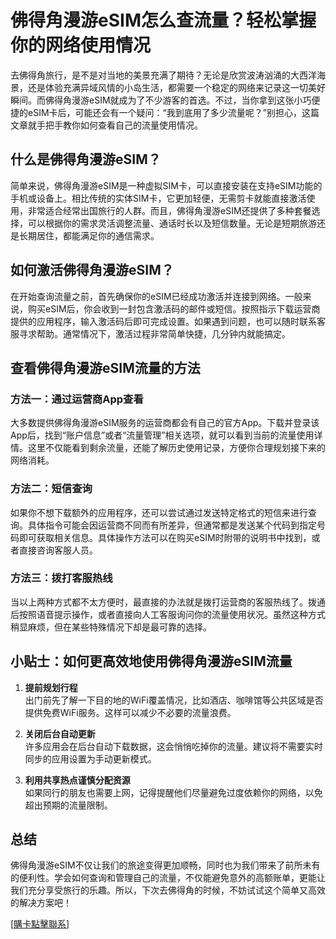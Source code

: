 # 佛得角漫游eSIM怎么查流量？轻松掌握你的网络使用情况

去佛得角旅行，是不是对当地的美景充满了期待？无论是欣赏波涛汹涌的大西洋海景，还是体验充满异域风情的小岛生活，都需要一个稳定的网络来记录这一切美好瞬间。而佛得角漫游eSIM就成为了不少游客的首选。不过，当你拿到这张小巧便捷的eSIM卡后，可能还会有一个疑问：“我到底用了多少流量呢？”别担心，这篇文章就手把手教你如何查看自己的流量使用情况。

## 什么是佛得角漫游eSIM？

简单来说，佛得角漫游eSIM是一种虚拟SIM卡，可以直接安装在支持eSIM功能的手机或设备上。相比传统的实体SIM卡，它更加轻便，无需剪卡就能直接激活使用，非常适合经常出国旅行的人群。而且，佛得角漫游eSIM还提供了多种套餐选择，可以根据你的需求灵活调整流量、通话时长以及短信数量。无论是短期旅游还是长期居住，都能满足你的通信需求。

## 如何激活佛得角漫游eSIM？

在开始查询流量之前，首先确保你的eSIM已经成功激活并连接到网络。一般来说，购买eSIM后，你会收到一封包含激活码的邮件或短信。按照指示下载运营商提供的应用程序，输入激活码后即可完成设置。如果遇到问题，也可以随时联系客服寻求帮助。通常情况下，激活过程非常简单快捷，几分钟内就能搞定。

## 查看佛得角漫游eSIM流量的方法

### 方法一：通过运营商App查看
大多数提供佛得角漫游eSIM服务的运营商都会有自己的官方App。下载并登录该App后，找到“账户信息”或者“流量管理”相关选项，就可以看到当前的流量使用详情。这里不仅能看到剩余流量，还能了解历史使用记录，方便你合理规划接下来的网络消耗。

### 方法二：短信查询
如果你不想下载额外的应用程序，还可以尝试通过发送特定格式的短信来进行查询。具体指令可能会因运营商不同而有所差异，但通常都是发送某个代码到指定号码即可获取相关信息。具体操作方法可以在购买eSIM时附带的说明书中找到，或者直接咨询客服人员。

### 方法三：拨打客服热线
当以上两种方式都不太方便时，最直接的办法就是拨打运营商的客服热线了。拨通后按照语音提示操作，或者直接向人工客服询问你的流量使用状况。虽然这种方式稍显麻烦，但在某些特殊情况下却是最可靠的选择。

## 小贴士：如何更高效地使用佛得角漫游eSIM流量

1. **提前规划行程**  
   出门前先了解一下目的地的WiFi覆盖情况，比如酒店、咖啡馆等公共区域是否提供免费WiFi服务。这样可以减少不必要的流量浪费。

2. **关闭后台自动更新**  
   许多应用会在后台自动下载数据，这会悄悄吃掉你的流量。建议将不需要实时同步的应用设置为手动更新模式。

3. **利用共享热点谨慎分配资源**  
   如果同行的朋友也需要上网，记得提醒他们尽量避免过度依赖你的网络，以免超出预期的流量限制。

## 总结

佛得角漫游eSIM不仅让我们的旅途变得更加顺畅，同时也为我们带来了前所未有的便利性。学会如何查询和管理自己的流量，不仅能避免意外的高额账单，更能让我们充分享受旅行的乐趣。所以，下次去佛得角的时候，不妨试试这个简单又高效的解决方案吧！

[[購卡點擊聯系](https://t.me/s/esim1088)]